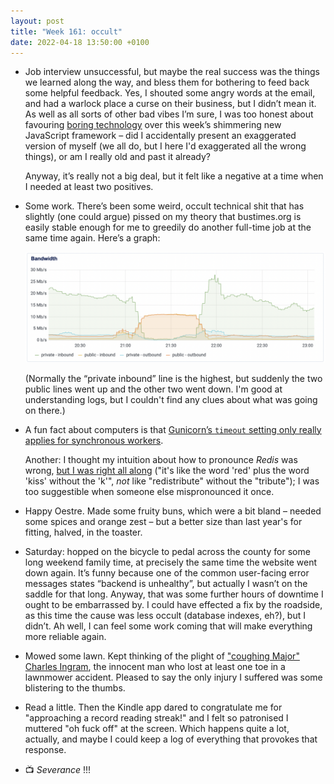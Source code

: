 ```yaml
---
layout: post
title: "Week 161: occult"
date: 2022-04-18 13:50:00 +0100
---
```


- Job interview unsuccessful, but maybe the real success was the things we learned along the way, and bless them for bothering to feed back some helpful feedback. Yes, I shouted some angry words at the email, and had a warlock place a curse on their business, but I didn’t mean it. As well as all sorts of other bad vibes I’m sure, I was too honest about favouring [boring technology](https://boringtechnology.club/) over this week’s shimmering new JavaScript framework – did I accidentally present an exaggerated version of myself (we all do, but I here I'd exaggerated all the wrong things), or am I really old and past it already?

  Anyway, it’s really not a big deal, but it felt like a negative at a time when I needed at least two positives. 

- Some work. There’s been some weird, occult technical shit that has slightly (one could argue)
  pissed on my theory that bustimes.org is easily stable enough for me to greedily do another full-time job at the same time again. Here’s a graph:

  ![](/images/2022-04-18-graph.png)

  (Normally the “private inbound” line is the highest, but suddenly the two public lines went up and the other two went down.
  I'm good at understanding logs, but I couldn't find any clues about what was going on there.)

- A fun fact about computers is that [Gunicorn’s `timeout` setting only really applies for synchronous workers](https://docs.gunicorn.org/en/stable/settings.html#timeout).

  Another: I thought my intuition about how to pronounce _Redis_ was wrong, [but I was right all along](https://redis.io/docs/getting-started/faq/#how-is-redis-pronounced) ("it's like the word 'red' plus the word 'kiss' without the 'k'", _not_ like "redistribute" without the "tribute"); I was too suggestible when someone else mispronounced it once.

- Happy Oestre. Made some fruity buns, which were a bit bland – needed some spices and orange zest – but a better size than last year's for fitting, halved, in the toaster.

- Saturday: hopped on the bicycle to pedal across the county for some long weekend family time, at precisely the same time the website went down again. It’s funny because one of the common user-facing error messages states “backend is unhealthy”, but actually I wasn’t on the saddle for that long. Anyway, that was some further hours of downtime I ought to be embarrassed by. I could have effected a fix by the roadside, as this time the cause was less occult (database indexes, eh?), but I didn’t. Ah well, I can feel some work coming that will make everything more reliable again.

- Mowed some lawn. Kept thinking of the plight of ["coughing Major" Charles Ingram](https://play.acast.com/s/do-go-on/318-the-who-wants-to-be-a-millionaire-coughing-scandal), the innocent man who lost at least one toe in a lawnmower accident. Pleased to say the only injury I suffered was some blistering to the thumbs.

- Read a little. Then the Kindle app dared to congratulate me for "approaching a record reading streak!" and I felt so patronised I muttered "oh fuck off" at the screen. Which happens quite a lot, actually, and maybe I could keep a log of everything that provokes that response.

- 📺 <cite>Severance</cite> !!!
